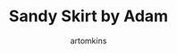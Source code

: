 ---
title: Sandy Skirt by Adam
img: showcase.jpg
caption: "A simple Sandy skirt made from an old curtain."
category: [sandy]
author: artomkins
---